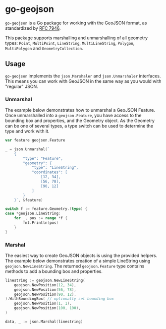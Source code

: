# go-geojson

`go-geojson` is a Go package for working with the GeoJSON format, as standardized by [RFC 7946](https://tools.ietf.org/html/rfc7946).

This package supports marshalling and unmarshalling of all geometry types: `Point`, `MultiPoint`, `LineString`, `MultiLineString`, `Polygon`, `MultiPolygon` and `GeometryCollection`.

## Usage

`go-geojson` implements the `json.Marshaler` and `json.Unmarshaler` interfaces. This means you can work with GeoJSON in the same way as you would with "regular" JSON.

### Unmarshal

The example below demonstrates how to unmarshal a GeoJSON Feature. Once unmarshalled into a `geojson.Feature`, you have access to the bounding box and properties, and the Geometry object. As the Geometry can be one of several types, a type switch can be used to determine the type and work with it.

```go
var feature geojson.Feature

_ = json.Unmarshal(`
    {
        "type": "Feature",
        "geometry": {
            "type": "LineString",
            "coordinates": [
                [12, 34],
                [56, 78],
                [90, 12]
            ]
        }
    }`, &feature)

switch f := feature.Geometry.(type) {
case *geojson.LineString:
    for _, pos := range *f {
        fmt.Println(pos)
    }
}
```

### Marshal

The easiest way to create GeoJSON objects is using the provided helpers. The example below demonstrates creation of a simple LineString using `geojson.NewLineString`. The returned `geojson.Feature` type contains methods to add a bounding box and properties.

```go
linestring := geojson.NewLineString(
    geojson.NewPosition(12, 34),
    geojson.NewPosition(56, 78),
    geojson.NewPosition(90, 12),
).WithBoundingBox( // optionally set bounding box
    geojson.NewPosition(1, 1),
    geojson.NewPosition(100, 100),
)

data, _ := json.Marshal(linestring)
```
